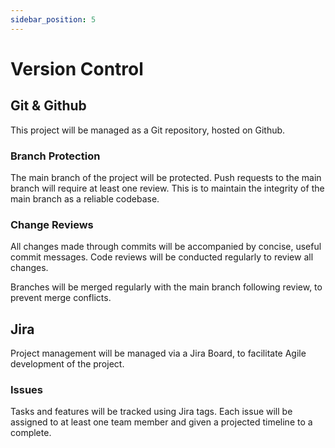 ```yaml
---
sidebar_position: 5
---
```


# Version Control

## Git & Github

This project will be managed as a Git repository, hosted on Github. 

### Branch Protection

The main branch of the project will be protected. Push requests to the main branch will require at least one review. This is to maintain the integrity of the main branch as a reliable codebase.

### Change Reviews

All changes made through commits will be accompanied by concise, useful commit messages. Code reviews will be conducted regularly to review all changes.

Branches will be merged regularly with the main branch following review, to prevent merge conflicts.

## Jira

Project management will be managed via a Jira Board, to facilitate Agile development of the project.

### Issues

Tasks and features will be tracked using Jira tags. Each issue will be assigned to at least one team member and given a projected timeline to a complete.
                     